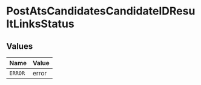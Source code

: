 # PostAtsCandidatesCandidateIDResultLinksStatus


## Values

| Name    | Value   |
| ------- | ------- |
| `ERROR` | error   |